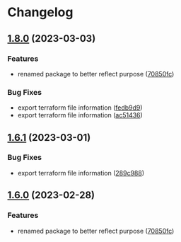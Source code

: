 # Changelog

## [1.8.0](https://github.com/GoogleCloudPlatform/deploystack/compare/terraform/v1.6.1...terraform/v1.8.0) (2023-03-03)


### Features

* renamed package to better reflect purpose ([70850fc](https://github.com/GoogleCloudPlatform/deploystack/commit/70850fce76e7402261d9ae31177ffeaddec1722b))


### Bug Fixes

* export terraform file information ([fedb9d9](https://github.com/GoogleCloudPlatform/deploystack/commit/fedb9d95b20d209b5759a36f7568dea8c81ae170))
* export terraform file information ([ac51436](https://github.com/GoogleCloudPlatform/deploystack/commit/ac514363d61ddc07f688ab9f69c0977b06981115))

## [1.6.1](https://github.com/GoogleCloudPlatform/deploystack/compare/terraform/v1.6.0...terraform/v1.6.1) (2023-03-01)


### Bug Fixes

* export terraform file information ([289c988](https://github.com/GoogleCloudPlatform/deploystack/commit/289c988653b96d5b1085d232241c1578443539db))

## [1.6.0](https://github.com/GoogleCloudPlatform/deploystack/compare/terraform-v1.5.0...terraform/v1.6.0) (2023-02-28)


### Features

* renamed package to better reflect purpose ([70850fc](https://github.com/GoogleCloudPlatform/deploystack/commit/70850fce76e7402261d9ae31177ffeaddec1722b))
